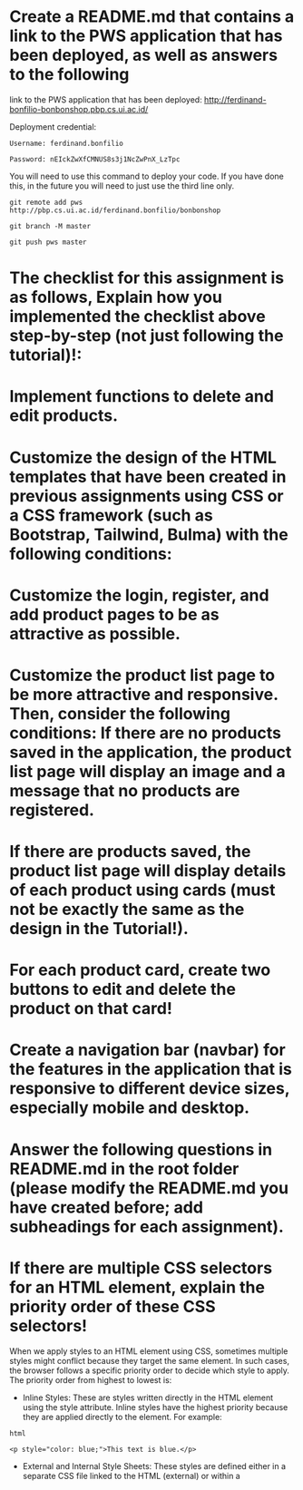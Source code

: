 Create a README.md that contains a link to the PWS application that has been deployed, as well as answers to the following
=

link to the PWS application that has been deployed: http://ferdinand-bonfilio-bonbonshop.pbp.cs.ui.ac.id/ 

Deployment credential:

```
Username: ferdinand.bonfilio

Password: nEIckZwXfCMNUS8s3j1NcZwPnX_LzTpc
```

You will need to use this command to deploy your code. If you have done this, in the future you will need to just use the third line only.

```
git remote add pws http://pbp.cs.ui.ac.id/ferdinand.bonfilio/bonbonshop

git branch -M master

git push pws master
```


The checklist for this assignment is as follows, Explain how you implemented the checklist above step-by-step (not just following the tutorial)!:
=


Implement functions to delete and edit products.
=


Customize the design of the HTML templates that have been created in previous assignments using CSS or a CSS framework (such as Bootstrap, Tailwind, Bulma) with the following conditions:
=


Customize the login, register, and add product pages to be as attractive as possible.
=

Customize the product list page to be more attractive and responsive. Then, consider the following conditions:
If there are no products saved in the application, the product list page will display an image and a message that no products are registered.
=


If there are products saved, the product list page will display details of each product using cards (must not be exactly the same as the design in the Tutorial!).
=


For each product card, create two buttons to edit and delete the product on that card!
=


Create a navigation bar (navbar) for the features in the application that is responsive to different device sizes, especially mobile and desktop.
=

Answer the following questions in README.md in the root folder (please modify the README.md you have created before; add subheadings for each assignment).
=
If there are multiple CSS selectors for an HTML element, explain the priority order of these CSS selectors!
=
When we apply styles to an HTML element using CSS, sometimes multiple styles might conflict because they target the same element. In such cases, the browser follows a specific priority order to decide which style to apply. The priority order from highest to lowest is:

- Inline Styles: These are styles written directly in the HTML element using the style attribute. Inline styles have the highest priority because they are applied directly to the element. For example:
    
```
html

<p style="color: blue;">This text is blue.</p>
```

- External and Internal Style Sheets: These styles are defined either in a separate CSS file linked to the HTML (external) or within a <style> tag in the HTML document itself (internal). Styles from external and internal style sheets have a lower priority than inline styles but will override browser defaults. For example:

```
html

<!-- Internal Style Sheet -->
<style>
  p {
    color: red;
  }
</style>

<!-- External Style Sheet -->
<link rel="stylesheet" href="styles.css">
```

- Browser Default: If no styles are provided, the browser applies its default styles to elements. These are the lowest in priority and are only used when no other styles are specified.

In summary, if an element has styles defined at multiple levels, the browser will apply the style with the highest priority. Inline styles override external and internal style sheets, which in turn override the browser's default styles.

Why does responsive design become an important concept in web application development? Give examples of applications that have and have not implemented responsive design!
=

Responsive design is essential in web development because it ensures that websites are accessible and user-friendly across a variety of devices with different screen sizes and capabilities. With the increasing use of smartphones and tablets, people access websites on devices other than desktop computers. Responsive design allows a website to adapt its layout and content to fit the screen of the device being used, providing an optimal viewing experience

For example:

- Applications with Responsive Design: Many modern websites and web applications implement responsive design. When we visit a news website on our phone, the content rearranges itself to fit the smaller screen, images resize, and menus become touch-friendly. This makes it easy to read articles and navigate the site on any device

- Applications without Responsive Design: Older websites or those that haven't been updated may not implement responsive design. When we access such a site on a mobile device, we might see tiny text, oversized images, or content that doesn't fit the screen, requiring us to zoom in and scroll horizontally. This can make the site difficult to use and discourage visitors

Responsive design improves user experience by ensuring that content is presented in a clear and accessible manner, regardless of the device used. It also helps websites reach a wider audience and keeps users engaged

Explain the differences between margin, border, and padding, and how to implement these three things!
=

In web design, understanding the box model is crucial. The box model describes how elements are structured and how spacing works around them. It consists of:

- Content: The actual text, images, or other media inside the element.
- Padding: The space between the content and the element's border. Padding adds internal spacing within the element.
- Border: A line or edge that surrounds the padding and content. It defines the outline of the element.
- Margin: The space outside the border that separates the element from other elements. Margins add external spacing between elements.

The difference are the following:

- Margin:

Purpose: Creates space outside the element's border, pushing other elements away.

Usage: Use margins to control the spacing between elements on a page.

Implementation:
```
css

.example {
  margin: 20px; /* Adds 20 pixels of space around the element */
}
```



- Border:

Purpose: Defines the edge of the element and can be styled to enhance visual appearance. 

Usage: Use borders to outline elements, separate sections, or add visual emphasis.

Implementation:
```
css

.example {
  border: 2px solid black; /* Adds a solid black border 2 pixels thick */
}
```

- Padding:

Purpose: Adds space inside the element between the content and the border.

Usage: Use padding to ensure content isn't touching the borders and to improve readability.

Implementation:
```
css

.example {
  padding: 10px; /* Adds 10 pixels of space inside the element */
}
```

Explain the concepts of flex box and grid layout along with their uses!
=

Flexbox and grid are modern CSS layout systems that help us design responsive and flexible web layouts more easily

Flexbox (Flexible Box Layout):
- Concept: Flexbox is designed for one-dimensional layouts, meaning it works in either a row or a column
- Usage: It allows us to align and distribute space among items in a container, even when their size is unknown or dynamic
- Example: If we have a navigation menu and we want the items to spread out evenly across the horizontal space, flexbox makes this simple

Grid Layout:
- Concept: Grid layout is intended for two-dimensional layouts, handling both rows and columns simultaneously
- Usage: It enables us to create complex and responsive grid structures, making it easier to design page layouts without using floats or positioning
- Example: When designing a photo gallery where images need to be aligned both horizontally and vertically, grid layout provides a straightforward solution
